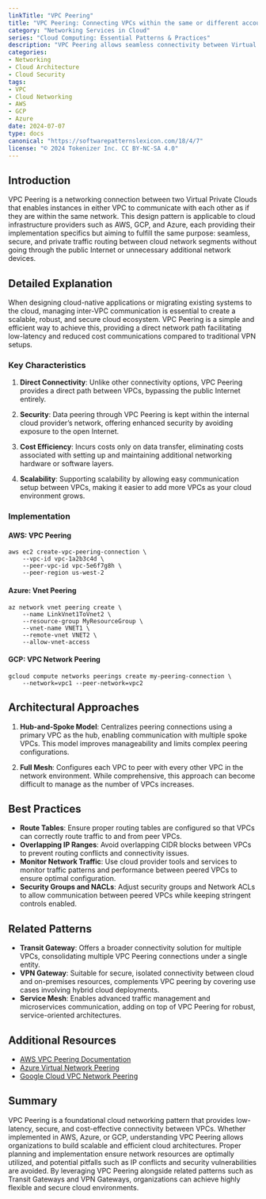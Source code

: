 ```yaml
---
linkTitle: "VPC Peering"
title: "VPC Peering: Connecting VPCs within the same or different accounts"
category: "Networking Services in Cloud"
series: "Cloud Computing: Essential Patterns & Practices"
description: "VPC Peering allows seamless connectivity between Virtual Private Clouds (VPCs) within the same or different cloud accounts, facilitating secure and straightforward communication without requiring a separate gateway, VPNs, or network device bottlenecks."
categories:
- Networking
- Cloud Architecture
- Cloud Security
tags:
- VPC
- Cloud Networking
- AWS
- GCP
- Azure
date: 2024-07-07
type: docs
canonical: "https://softwarepatternslexicon.com/18/4/7"
license: "© 2024 Tokenizer Inc. CC BY-NC-SA 4.0"
---
```


## Introduction

VPC Peering is a networking connection between two Virtual Private Clouds that enables instances in either VPC to communicate with each other as if they are within the same network. This design pattern is applicable to cloud infrastructure providers such as AWS, GCP, and Azure, each providing their implementation specifics but aiming to fulfill the same purpose: seamless, secure, and private traffic routing between cloud network segments without going through the public Internet or unnecessary additional network devices.

## Detailed Explanation

When designing cloud-native applications or migrating existing systems to the cloud, managing inter-VPC communication is essential to create a scalable, robust, and secure cloud ecosystem. VPC Peering is a simple and efficient way to achieve this, providing a direct network path facilitating low-latency and reduced cost communications compared to traditional VPN setups.

### Key Characteristics

1. **Direct Connectivity**: Unlike other connectivity options, VPC Peering provides a direct path between VPCs, bypassing the public Internet entirely.
   
2. **Security**: Data peering through VPC Peering is kept within the internal cloud provider’s network, offering enhanced security by avoiding exposure to the open Internet.

3. **Cost Efficiency**: Incurs costs only on data transfer, eliminating costs associated with setting up and maintaining additional networking hardware or software layers.

4. **Scalability**: Supporting scalability by allowing easy communication setup between VPCs, making it easier to add more VPCs as your cloud environment grows.

### Implementation

#### AWS: VPC Peering

```plaintext
aws ec2 create-vpc-peering-connection \
    --vpc-id vpc-1a2b3c4d \
    --peer-vpc-id vpc-5e6f7g8h \
    --peer-region us-west-2
```

#### Azure: Vnet Peering

```plaintext
az network vnet peering create \
    --name LinkVnet1ToVnet2 \
    --resource-group MyResourceGroup \
    --vnet-name VNET1 \
    --remote-vnet VNET2 \
    --allow-vnet-access
```

#### GCP: VPC Network Peering

```plaintext
gcloud compute networks peerings create my-peering-connection \
    --network=vpc1 --peer-network=vpc2
```

## Architectural Approaches

1. **Hub-and-Spoke Model**: Centralizes peering connections using a primary VPC as the hub, enabling communication with multiple spoke VPCs. This model improves manageability and limits complex peering configurations.

2. **Full Mesh**: Configures each VPC to peer with every other VPC in the network environment. While comprehensive, this approach can become difficult to manage as the number of VPCs increases.

## Best Practices

- **Route Tables**: Ensure proper routing tables are configured so that VPCs can correctly route traffic to and from peer VPCs.
- **Overlapping IP Ranges**: Avoid overlapping CIDR blocks between VPCs to prevent routing conflicts and connectivity issues.
- **Monitor Network Traffic**: Use cloud provider tools and services to monitor traffic patterns and performance between peered VPCs to ensure optimal configuration.
- **Security Groups and NACLs**: Adjust security groups and Network ACLs to allow communication between peered VPCs while keeping stringent controls enabled.

## Related Patterns

- **Transit Gateway**: Offers a broader connectivity solution for multiple VPCs, consolidating multiple VPC Peering connections under a single entity.
- **VPN Gateway**: Suitable for secure, isolated connectivity between cloud and on-premises resources, complements VPC peering by covering use cases involving hybrid cloud deployments.
- **Service Mesh**: Enables advanced traffic management and microservices communication, adding on top of VPC Peering for robust, service-oriented architectures.

## Additional Resources

- [AWS VPC Peering Documentation](https://docs.aws.amazon.com/vpc/latest/peering/what-is-vpc-peering.html)
- [Azure Virtual Network Peering](https://docs.microsoft.com/en-us/azure/virtual-network/virtual-network-peering-overview)
- [Google Cloud VPC Network Peering](https://cloud.google.com/vpc/docs/vpc-peering)

## Summary

VPC Peering is a foundational cloud networking pattern that provides low-latency, secure, and cost-effective connectivity between VPCs. Whether implemented in AWS, Azure, or GCP, understanding VPC Peering allows organizations to build scalable and efficient cloud architectures. Proper planning and implementation ensure network resources are optimally utilized, and potential pitfalls such as IP conflicts and security vulnerabilities are avoided. By leveraging VPC Peering alongside related patterns such as Transit Gateways and VPN Gateways, organizations can achieve highly flexible and secure cloud environments.
